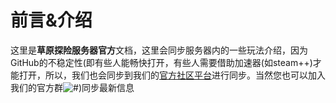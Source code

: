 # 前言&介绍
这里是**草原探险服务器官方**文档，这里会同步服务器内的一些玩法介绍，因为GitHub的不稳定性(即有些人能畅快打开，有些人需要借助加速器(如steam++)才能打开，所以，我们也会同步到我们的[官方社区平台](https://bbs.ypshidifu.cn)进行同步。当然您也可以加入我们的官方群![#](#))同步最新信息
